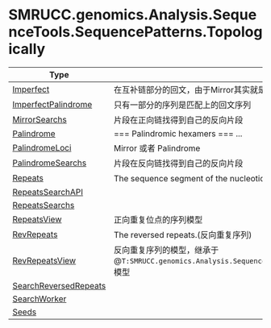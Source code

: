 ﻿
# SMRUCC.genomics.Analysis.SequenceTools.SequencePatterns.Topologically

|Type|Summary|
|----|-------|
|[Imperfect](./Imperfect.md)|在互补链部分的回文，由于Mirror其实就是简单重复序列，所以在这里不再编写了|
|[ImperfectPalindrome](./ImperfectPalindrome.md)|只有一部分的序列是匹配上的回文序列|
|[MirrorSearchs](./MirrorSearchs.md)|片段在正向链找得到自己的反向片段|
|[Palindrome](./Palindrome.md)|=== Palindromic hexamers === ...|
|[PalindromeLoci](./PalindromeLoci.md)|Mirror 或者 Palindrome|
|[PalindromeSearchs](./PalindromeSearchs.md)|片段在反向链找得到自己的反向片段|
|[Repeats](./Repeats.md)|The sequence segment of the nucleotide repeats.(重复的核酸片段)|
|[RepeatsSearchAPI](./RepeatsSearchAPI.md)||
|[RepeatsSearchs](./RepeatsSearchs.md)||
|[RepeatsView](./RepeatsView.md)|正向重复位点的序列模型|
|[RevRepeats](./RevRepeats.md)|The reversed repeats.(反向重复序列)|
|[RevRepeatsView](./RevRepeatsView.md)|反向重复序列的模型，继承于@``T:SMRUCC.genomics.Analysis.SequenceTools.SequencePatterns.Topologically.RepeatsView``模型|
|[SearchReversedRepeats](./SearchReversedRepeats.md)||
|[SearchWorker](./SearchWorker.md)||
|[Seeds](./Seeds.md)||

